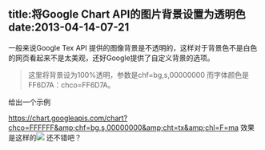 title:将Google Chart API的图片背景设置为透明色
date:2013-04-14-07-21
---
一般来说Google Tex API 提供的图像背景是不透明的，这样对于背景色不是白色的网页看起来不是太美观，还好Google提供了自定义背景的选项。 

>这里将背景设为100%透明，参数是chf=bg,s,00000000 而字体颜色是FF6D7A：chco=FF6D7A。

给出一个示例

https://chart.googleapis.com/chart?chco=FFFFFF&amp;chf=bg,s,00000000&amp;cht=tx&amp;chl=F=ma 效果是这样的![](https://chart.googleapis.com/chart?chco=FF6D7A&chf=bg,s,00000000&cht=tx&chl=F=ma) 还不错吧？